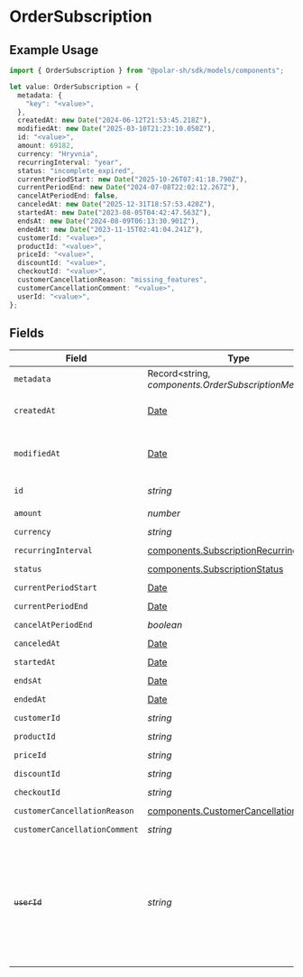 # OrderSubscription

## Example Usage

```typescript
import { OrderSubscription } from "@polar-sh/sdk/models/components";

let value: OrderSubscription = {
  metadata: {
    "key": "<value>",
  },
  createdAt: new Date("2024-06-12T21:53:45.218Z"),
  modifiedAt: new Date("2025-03-10T21:23:10.050Z"),
  id: "<value>",
  amount: 69182,
  currency: "Hryvnia",
  recurringInterval: "year",
  status: "incomplete_expired",
  currentPeriodStart: new Date("2025-10-26T07:41:18.790Z"),
  currentPeriodEnd: new Date("2024-07-08T22:02:12.267Z"),
  cancelAtPeriodEnd: false,
  canceledAt: new Date("2025-12-31T18:57:53.420Z"),
  startedAt: new Date("2023-08-05T04:42:47.563Z"),
  endsAt: new Date("2024-08-09T06:13:30.901Z"),
  endedAt: new Date("2023-11-15T02:41:04.241Z"),
  customerId: "<value>",
  productId: "<value>",
  priceId: "<value>",
  discountId: "<value>",
  checkoutId: "<value>",
  customerCancellationReason: "missing_features",
  customerCancellationComment: "<value>",
  userId: "<value>",
};
```

## Fields

| Field                                                                                                                   | Type                                                                                                                    | Required                                                                                                                | Description                                                                                                             |
| ----------------------------------------------------------------------------------------------------------------------- | ----------------------------------------------------------------------------------------------------------------------- | ----------------------------------------------------------------------------------------------------------------------- | ----------------------------------------------------------------------------------------------------------------------- |
| `metadata`                                                                                                              | Record<string, *components.OrderSubscriptionMetadata*>                                                                  | :heavy_check_mark:                                                                                                      | N/A                                                                                                                     |
| `createdAt`                                                                                                             | [Date](https://developer.mozilla.org/en-US/docs/Web/JavaScript/Reference/Global_Objects/Date)                           | :heavy_check_mark:                                                                                                      | Creation timestamp of the object.                                                                                       |
| `modifiedAt`                                                                                                            | [Date](https://developer.mozilla.org/en-US/docs/Web/JavaScript/Reference/Global_Objects/Date)                           | :heavy_check_mark:                                                                                                      | Last modification timestamp of the object.                                                                              |
| `id`                                                                                                                    | *string*                                                                                                                | :heavy_check_mark:                                                                                                      | The ID of the object.                                                                                                   |
| `amount`                                                                                                                | *number*                                                                                                                | :heavy_check_mark:                                                                                                      | N/A                                                                                                                     |
| `currency`                                                                                                              | *string*                                                                                                                | :heavy_check_mark:                                                                                                      | N/A                                                                                                                     |
| `recurringInterval`                                                                                                     | [components.SubscriptionRecurringInterval](../../models/components/subscriptionrecurringinterval.md)                    | :heavy_check_mark:                                                                                                      | N/A                                                                                                                     |
| `status`                                                                                                                | [components.SubscriptionStatus](../../models/components/subscriptionstatus.md)                                          | :heavy_check_mark:                                                                                                      | N/A                                                                                                                     |
| `currentPeriodStart`                                                                                                    | [Date](https://developer.mozilla.org/en-US/docs/Web/JavaScript/Reference/Global_Objects/Date)                           | :heavy_check_mark:                                                                                                      | N/A                                                                                                                     |
| `currentPeriodEnd`                                                                                                      | [Date](https://developer.mozilla.org/en-US/docs/Web/JavaScript/Reference/Global_Objects/Date)                           | :heavy_check_mark:                                                                                                      | N/A                                                                                                                     |
| `cancelAtPeriodEnd`                                                                                                     | *boolean*                                                                                                               | :heavy_check_mark:                                                                                                      | N/A                                                                                                                     |
| `canceledAt`                                                                                                            | [Date](https://developer.mozilla.org/en-US/docs/Web/JavaScript/Reference/Global_Objects/Date)                           | :heavy_check_mark:                                                                                                      | N/A                                                                                                                     |
| `startedAt`                                                                                                             | [Date](https://developer.mozilla.org/en-US/docs/Web/JavaScript/Reference/Global_Objects/Date)                           | :heavy_check_mark:                                                                                                      | N/A                                                                                                                     |
| `endsAt`                                                                                                                | [Date](https://developer.mozilla.org/en-US/docs/Web/JavaScript/Reference/Global_Objects/Date)                           | :heavy_check_mark:                                                                                                      | N/A                                                                                                                     |
| `endedAt`                                                                                                               | [Date](https://developer.mozilla.org/en-US/docs/Web/JavaScript/Reference/Global_Objects/Date)                           | :heavy_check_mark:                                                                                                      | N/A                                                                                                                     |
| `customerId`                                                                                                            | *string*                                                                                                                | :heavy_check_mark:                                                                                                      | N/A                                                                                                                     |
| `productId`                                                                                                             | *string*                                                                                                                | :heavy_check_mark:                                                                                                      | N/A                                                                                                                     |
| `priceId`                                                                                                               | *string*                                                                                                                | :heavy_check_mark:                                                                                                      | N/A                                                                                                                     |
| `discountId`                                                                                                            | *string*                                                                                                                | :heavy_check_mark:                                                                                                      | N/A                                                                                                                     |
| `checkoutId`                                                                                                            | *string*                                                                                                                | :heavy_check_mark:                                                                                                      | N/A                                                                                                                     |
| `customerCancellationReason`                                                                                            | [components.CustomerCancellationReason](../../models/components/customercancellationreason.md)                          | :heavy_check_mark:                                                                                                      | N/A                                                                                                                     |
| `customerCancellationComment`                                                                                           | *string*                                                                                                                | :heavy_check_mark:                                                                                                      | N/A                                                                                                                     |
| ~~`userId`~~                                                                                                            | *string*                                                                                                                | :heavy_check_mark:                                                                                                      | : warning: ** DEPRECATED **: This will be removed in a future release, please migrate away from it as soon as possible. |